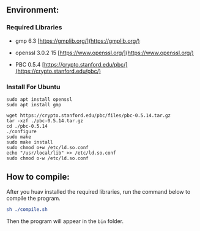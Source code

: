 <!--
 * @Author: orgaworl
 * @Email: orgaworl@outlook.com
 * @Date: 2024-02-18 16:20:23
-->

## Environment:

### **Required Libraries**

- gmp 6.3 [https://gmplib.org/](https://gmplib.org/)

- openssl 3.0.2 15 [https://www.openssl.org/](https://www.openssl.org/)

- PBC 0.5.4 [https://crypto.stanford.edu/pbc/](https://crypto.stanford.edu/pbc/)

### Install For Ubuntu

```shell
sudo apt install openssl
sudo apt install gmp

wget https://crypto.stanford.edu/pbc/files/pbc-0.5.14.tar.gz
tar -xzf ./pbc-0.5.14.tar.gz
cd ./pbc-0.5.14
./configure
sudo make
sudo make install
sudo chmod o+w /etc/ld.so.conf
echo "/usr/local/lib" >> /etc/ld.so.conf
sudo chmod o-w /etc/ld.so.conf
```

## How to compile:

After you huav installed the required libraries, run the command below to compile the program.

```cmake
sh ./compile.sh
```

Then the program will appear in the `bin` folder.
